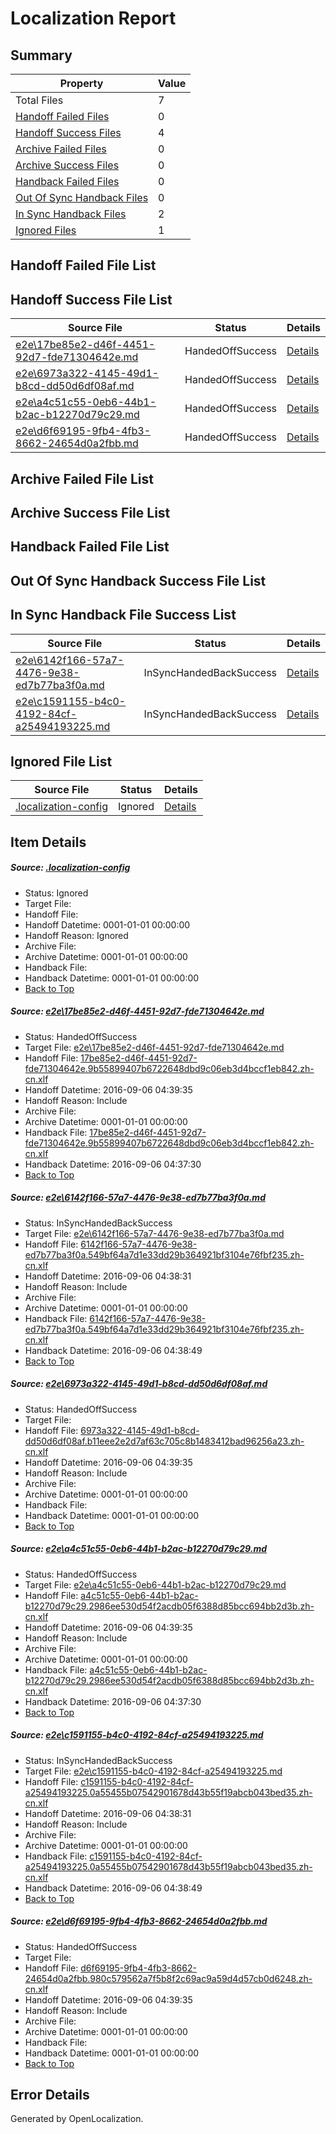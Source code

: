 # <a name='report-top'></a> Localization Report

## Summary
 Property | Value 
 -------- | ----- 
 Total Files | 7
[ Handoff Failed Files ](#handoff-failed-list)| 0
[ Handoff Success Files ](#handoff-success-list)| 4
[ Archive Failed Files ](#archive-failed-list)| 0
[ Archive Success Files ](#archive-success-list)| 0
[ Handback Failed Files ](#handback-failed-list)| 0
[ Out Of Sync Handback Files ](#outofsync-handback-success-list)| 0
[ In Sync Handback Files ](#insync-handback-success-list)| 2
[ Ignored Files ](#ignored-list)| 1

## <a name='handoff-failed-list'></a> Handoff Failed File List

## <a name='handoff-success-list'></a> Handoff Success File List
 Source File | Status | Details 
 ----------- | ------ | ------- 
 [e2e\17be85e2-d46f-4451-92d7-fde71304642e.md](https://github.com/OpenLocalizationTestOrg/ol-test0/blob/5e68b75dc7aaf9e5186bfd53dfebd892373cb051/e2e/17be85e2-d46f-4451-92d7-fde71304642e.md) | HandedOffSuccess | [Details](#7654b66f5e32a51208a77feb90f09dd0d0f879ac1)
 [e2e\6973a322-4145-49d1-b8cd-dd50d6df08af.md](https://github.com/OpenLocalizationTestOrg/ol-test0/blob/07455c050264e416c310a780f347d65dfb016d2f/e2e/6973a322-4145-49d1-b8cd-dd50d6df08af.md) | HandedOffSuccess | [Details](#ab437083f5984c03075d0d8ca680fd7176686ac43)
 [e2e\a4c51c55-0eb6-44b1-b2ac-b12270d79c29.md](https://github.com/OpenLocalizationTestOrg/ol-test0/blob/5e68b75dc7aaf9e5186bfd53dfebd892373cb051/e2e/a4c51c55-0eb6-44b1-b2ac-b12270d79c29.md) | HandedOffSuccess | [Details](#863960ddb03a2cb716c094c27273aba8e50a37af4)
 [e2e\d6f69195-9fb4-4fb3-8662-24654d0a2fbb.md](https://github.com/OpenLocalizationTestOrg/ol-test0/blob/aebd96ca62f94d6864ed01cf3ae8292ded4a8132/e2e/d6f69195-9fb4-4fb3-8662-24654d0a2fbb.md) | HandedOffSuccess | [Details](#948536134ca417f88c62fb167ce3662269db6b666)

## <a name='archive-failed-list'></a> Archive Failed File List

## <a name='archive-success-list'></a> Archive Success File List

## <a name='handback-failed-list'></a> Handback Failed File List

## <a name='outofsync-handback-success-list'></a> Out Of Sync Handback Success File List

## <a name='insync-handback-success-list'></a> In Sync Handback File Success List
 Source File | Status | Details 
 ----------- | ------ | ------- 
 [e2e\6142f166-57a7-4476-9e38-ed7b77ba3f0a.md](https://github.com/OpenLocalizationTestOrg/ol-test0/blob/6cd3799aee55dbb71ac8e5a79f46c0e9d00cf6dd/e2e/6142f166-57a7-4476-9e38-ed7b77ba3f0a.md) | InSyncHandedBackSuccess | [Details](#e0364f5bd00ecfedfefa91d8e7648313c374695e2)
 [e2e\c1591155-b4c0-4192-84cf-a25494193225.md](https://github.com/OpenLocalizationTestOrg/ol-test0/blob/6cd3799aee55dbb71ac8e5a79f46c0e9d00cf6dd/e2e/c1591155-b4c0-4192-84cf-a25494193225.md) | InSyncHandedBackSuccess | [Details](#38eedf01c80ab9e16b1e0ff14909afc6c3ead2215)

## <a name='ignored-list'></a> Ignored File List
 Source File | Status | Details 
 ----------- | ------ | ------- 
 [.localization-config](https://github.com/OpenLocalizationTestOrg/ol-test0/blob/aebd96ca62f94d6864ed01cf3ae8292ded4a8132/.localization-config) | Ignored | [Details](#3d4f252ac210baf56311d7e97dcc2db10974dbd20)

## Item Details
##### <a name='3d4f252ac210baf56311d7e97dcc2db10974dbd20'></a> Source: [.localization-config](https://github.com/OpenLocalizationTestOrg/ol-test0/blob/aebd96ca62f94d6864ed01cf3ae8292ded4a8132/.localization-config)
* Status: Ignored
* Target File: 
* Handoff File: 
* Handoff Datetime: 0001-01-01 00:00:00
* Handoff Reason: Ignored
* Archive File: 
* Archive Datetime: 0001-01-01 00:00:00
* Handback File: 
* Handback Datetime: 0001-01-01 00:00:00
* [Back to Top](#report-top)

##### <a name='7654b66f5e32a51208a77feb90f09dd0d0f879ac1'></a> Source: [e2e\17be85e2-d46f-4451-92d7-fde71304642e.md](https://github.com/OpenLocalizationTestOrg/ol-test0/blob/5e68b75dc7aaf9e5186bfd53dfebd892373cb051/e2e/17be85e2-d46f-4451-92d7-fde71304642e.md)
* Status: HandedOffSuccess
* Target File: [e2e\17be85e2-d46f-4451-92d7-fde71304642e.md](https://github.com/OpenLocalizationTestOrg/ol-test0-zhcn/blob/3f09fe0c0cadca9e8b941b0a41c7d748161ed30c/e2e/17be85e2-d46f-4451-92d7-fde71304642e.md)
* Handoff File: [17be85e2-d46f-4451-92d7-fde71304642e.9b55899407b6722648dbd9c06eb3d4bccf1eb842.zh-cn.xlf](https://github.com/OpenLocalizationTestOrg/ol-test0-handoff/blob/1e24cff9411f4d9a447d7449f758efbf594eac63/ol-handoff/OpenLocalizationTestOrg/ol-test0-zhcn/ci/ht/17be85e2-d46f-4451-92d7-fde71304642e.9b55899407b6722648dbd9c06eb3d4bccf1eb842.zh-cn.xlf)
* Handoff Datetime: 2016-09-06 04:39:35
* Handoff Reason: Include
* Archive File: 
* Archive Datetime: 0001-01-01 00:00:00
* Handback File: [17be85e2-d46f-4451-92d7-fde71304642e.9b55899407b6722648dbd9c06eb3d4bccf1eb842.zh-cn.xlf](https://github.com/OpenLocalizationTestOrg/ol-test0-handback/blob/ee059e5264c0820c035a16a1c5e005eadaad727c/ol-handback/OpenLocalizationTestOrg/ol-test0-zhcn/ci/high/17be85e2-d46f-4451-92d7-fde71304642e.9b55899407b6722648dbd9c06eb3d4bccf1eb842.zh-cn.xlf)
* Handback Datetime: 2016-09-06 04:37:30
* [Back to Top](#report-top)

##### <a name='e0364f5bd00ecfedfefa91d8e7648313c374695e2'></a> Source: [e2e\6142f166-57a7-4476-9e38-ed7b77ba3f0a.md](https://github.com/OpenLocalizationTestOrg/ol-test0/blob/6cd3799aee55dbb71ac8e5a79f46c0e9d00cf6dd/e2e/6142f166-57a7-4476-9e38-ed7b77ba3f0a.md)
* Status: InSyncHandedBackSuccess
* Target File: [e2e\6142f166-57a7-4476-9e38-ed7b77ba3f0a.md](https://github.com/OpenLocalizationTestOrg/ol-test0-zhcn/blob/5665689cdd95a87321f54876c3c197b3f1e19dfd/e2e/6142f166-57a7-4476-9e38-ed7b77ba3f0a.md)
* Handoff File: [6142f166-57a7-4476-9e38-ed7b77ba3f0a.549bf64a7d1e33dd29b364921bf3104e76fbf235.zh-cn.xlf](https://github.com/OpenLocalizationTestOrg/ol-test0-handoff/blob/d6fe2c8355ca41d6323c07fe3deed991c2e3d8ff/ol-handoff/OpenLocalizationTestOrg/ol-test0-zhcn/ci/ht/6142f166-57a7-4476-9e38-ed7b77ba3f0a.549bf64a7d1e33dd29b364921bf3104e76fbf235.zh-cn.xlf)
* Handoff Datetime: 2016-09-06 04:38:31
* Handoff Reason: Include
* Archive File: 
* Archive Datetime: 0001-01-01 00:00:00
* Handback File: [6142f166-57a7-4476-9e38-ed7b77ba3f0a.549bf64a7d1e33dd29b364921bf3104e76fbf235.zh-cn.xlf](https://github.com/OpenLocalizationTestOrg/ol-test0-handback/blob/66d8322a3c9881aa7d468fb0b644e0250ca692ec/ol-handback/OpenLocalizationTestOrg/ol-test0-zhcn/ci/ht/6142f166-57a7-4476-9e38-ed7b77ba3f0a.549bf64a7d1e33dd29b364921bf3104e76fbf235.zh-cn.xlf)
* Handback Datetime: 2016-09-06 04:38:49
* [Back to Top](#report-top)

##### <a name='ab437083f5984c03075d0d8ca680fd7176686ac43'></a> Source: [e2e\6973a322-4145-49d1-b8cd-dd50d6df08af.md](https://github.com/OpenLocalizationTestOrg/ol-test0/blob/07455c050264e416c310a780f347d65dfb016d2f/e2e/6973a322-4145-49d1-b8cd-dd50d6df08af.md)
* Status: HandedOffSuccess
* Target File: 
* Handoff File: [6973a322-4145-49d1-b8cd-dd50d6df08af.b11eee2e2d7af63c705c8b1483412bad96256a23.zh-cn.xlf](https://github.com/OpenLocalizationTestOrg/ol-test0-handoff/blob/1e24cff9411f4d9a447d7449f758efbf594eac63/ol-handoff/OpenLocalizationTestOrg/ol-test0-zhcn/ci/ht/6973a322-4145-49d1-b8cd-dd50d6df08af.b11eee2e2d7af63c705c8b1483412bad96256a23.zh-cn.xlf)
* Handoff Datetime: 2016-09-06 04:39:35
* Handoff Reason: Include
* Archive File: 
* Archive Datetime: 0001-01-01 00:00:00
* Handback File: 
* Handback Datetime: 0001-01-01 00:00:00
* [Back to Top](#report-top)

##### <a name='863960ddb03a2cb716c094c27273aba8e50a37af4'></a> Source: [e2e\a4c51c55-0eb6-44b1-b2ac-b12270d79c29.md](https://github.com/OpenLocalizationTestOrg/ol-test0/blob/5e68b75dc7aaf9e5186bfd53dfebd892373cb051/e2e/a4c51c55-0eb6-44b1-b2ac-b12270d79c29.md)
* Status: HandedOffSuccess
* Target File: [e2e\a4c51c55-0eb6-44b1-b2ac-b12270d79c29.md](https://github.com/OpenLocalizationTestOrg/ol-test0-zhcn/blob/3f09fe0c0cadca9e8b941b0a41c7d748161ed30c/e2e/a4c51c55-0eb6-44b1-b2ac-b12270d79c29.md)
* Handoff File: [a4c51c55-0eb6-44b1-b2ac-b12270d79c29.2986ee530d54f2acdb05f6388d85bcc694bb2d3b.zh-cn.xlf](https://github.com/OpenLocalizationTestOrg/ol-test0-handoff/blob/1e24cff9411f4d9a447d7449f758efbf594eac63/ol-handoff/OpenLocalizationTestOrg/ol-test0-zhcn/ci/ht/a4c51c55-0eb6-44b1-b2ac-b12270d79c29.2986ee530d54f2acdb05f6388d85bcc694bb2d3b.zh-cn.xlf)
* Handoff Datetime: 2016-09-06 04:39:35
* Handoff Reason: Include
* Archive File: 
* Archive Datetime: 0001-01-01 00:00:00
* Handback File: [a4c51c55-0eb6-44b1-b2ac-b12270d79c29.2986ee530d54f2acdb05f6388d85bcc694bb2d3b.zh-cn.xlf](https://github.com/OpenLocalizationTestOrg/ol-test0-handback/blob/ee059e5264c0820c035a16a1c5e005eadaad727c/ol-handback/OpenLocalizationTestOrg/ol-test0-zhcn/ci/high/a4c51c55-0eb6-44b1-b2ac-b12270d79c29.2986ee530d54f2acdb05f6388d85bcc694bb2d3b.zh-cn.xlf)
* Handback Datetime: 2016-09-06 04:37:30
* [Back to Top](#report-top)

##### <a name='38eedf01c80ab9e16b1e0ff14909afc6c3ead2215'></a> Source: [e2e\c1591155-b4c0-4192-84cf-a25494193225.md](https://github.com/OpenLocalizationTestOrg/ol-test0/blob/6cd3799aee55dbb71ac8e5a79f46c0e9d00cf6dd/e2e/c1591155-b4c0-4192-84cf-a25494193225.md)
* Status: InSyncHandedBackSuccess
* Target File: [e2e\c1591155-b4c0-4192-84cf-a25494193225.md](https://github.com/OpenLocalizationTestOrg/ol-test0-zhcn/blob/5665689cdd95a87321f54876c3c197b3f1e19dfd/e2e/c1591155-b4c0-4192-84cf-a25494193225.md)
* Handoff File: [c1591155-b4c0-4192-84cf-a25494193225.0a55455b07542901678d43b55f19abcb043bed35.zh-cn.xlf](https://github.com/OpenLocalizationTestOrg/ol-test0-handoff/blob/d6fe2c8355ca41d6323c07fe3deed991c2e3d8ff/ol-handoff/OpenLocalizationTestOrg/ol-test0-zhcn/ci/ht/c1591155-b4c0-4192-84cf-a25494193225.0a55455b07542901678d43b55f19abcb043bed35.zh-cn.xlf)
* Handoff Datetime: 2016-09-06 04:38:31
* Handoff Reason: Include
* Archive File: 
* Archive Datetime: 0001-01-01 00:00:00
* Handback File: [c1591155-b4c0-4192-84cf-a25494193225.0a55455b07542901678d43b55f19abcb043bed35.zh-cn.xlf](https://github.com/OpenLocalizationTestOrg/ol-test0-handback/blob/66d8322a3c9881aa7d468fb0b644e0250ca692ec/ol-handback/OpenLocalizationTestOrg/ol-test0-zhcn/ci/ht/c1591155-b4c0-4192-84cf-a25494193225.0a55455b07542901678d43b55f19abcb043bed35.zh-cn.xlf)
* Handback Datetime: 2016-09-06 04:38:49
* [Back to Top](#report-top)

##### <a name='948536134ca417f88c62fb167ce3662269db6b666'></a> Source: [e2e\d6f69195-9fb4-4fb3-8662-24654d0a2fbb.md](https://github.com/OpenLocalizationTestOrg/ol-test0/blob/aebd96ca62f94d6864ed01cf3ae8292ded4a8132/e2e/d6f69195-9fb4-4fb3-8662-24654d0a2fbb.md)
* Status: HandedOffSuccess
* Target File: 
* Handoff File: [d6f69195-9fb4-4fb3-8662-24654d0a2fbb.980c579562a7f5b8f2c69ac9a59d4d57cb0d6248.zh-cn.xlf](https://github.com/OpenLocalizationTestOrg/ol-test0-handoff/blob/1e24cff9411f4d9a447d7449f758efbf594eac63/ol-handoff/OpenLocalizationTestOrg/ol-test0-zhcn/ci/ht/d6f69195-9fb4-4fb3-8662-24654d0a2fbb.980c579562a7f5b8f2c69ac9a59d4d57cb0d6248.zh-cn.xlf)
* Handoff Datetime: 2016-09-06 04:39:35
* Handoff Reason: Include
* Archive File: 
* Archive Datetime: 0001-01-01 00:00:00
* Handback File: 
* Handback Datetime: 0001-01-01 00:00:00
* [Back to Top](#report-top)


## Error Details

Generated by OpenLocalization.
